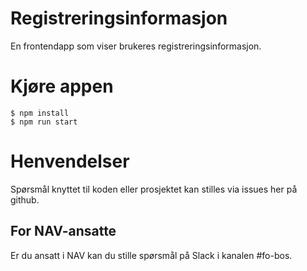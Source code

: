 Registreringsinformasjon
================

En frontendapp som viser brukeres registreringsinformasjon. 

# Kjøre appen
```console
$ npm install
$ npm run start
```

# Henvendelser

Spørsmål knyttet til koden eller prosjektet kan stilles via issues her på github.

## For NAV-ansatte

Er du ansatt i NAV kan du stille spørsmål på Slack i kanalen #fo-bos.
